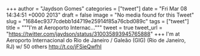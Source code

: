 
+++
author = "Jaydson Gomes"
categories = ["tweet"]
date = "Fri Mar 08 14:34:51 +0000 2013"
draft = false
image = "No media found for this Tweet"
slug = "1684ec9377cdebb1d4719e25914f85a76cbd089c"
tags = ["tweet"]
title = """I'm at Aeroporto Internac..."""
tweet = true
tweet_url = "https://twitter.com/jaydson/status/310035893945765888"
+++
I'm at Aeroporto Internacional do Rio de Janeiro / Galeão (GIG) (Rio de Janeiro, RJ) w/ 50 others http://t.co/jFSieQwfhI

